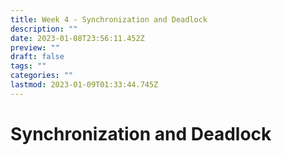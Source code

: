 ```yaml
---
title: Week 4 - Synchronization and Deadlock
description: ""
date: 2023-01-08T23:56:11.452Z
preview: ""
draft: false
tags: ""
categories: ""
lastmod: 2023-01-09T01:33:44.745Z
---
```

# Synchronization and Deadlock